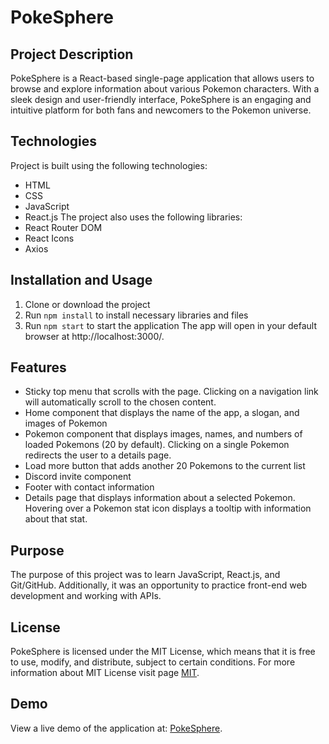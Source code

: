 # PokeSphere

## Project Description
PokeSphere is a React-based single-page application that allows users to browse and explore information about various Pokemon characters. With a sleek design and user-friendly interface, PokeSphere is an engaging and intuitive platform for both fans and newcomers to the Pokemon universe.

## Technologies
Project is built using the following technologies:
- HTML
- CSS
- JavaScript
- React.js
The project also uses the following libraries:
- React Router DOM
- React Icons
- Axios

## Installation and Usage
1. Clone or download the project
2. Run `npm install` to install necessary libraries and files
3. Run `npm start` to start the application
The app will open in your default browser at http://localhost:3000/.

## Features
- Sticky top menu that scrolls with the page. Clicking on a navigation link will automatically scroll to the chosen content.
- Home component that displays the name of the app, a slogan, and images of Pokemon
- Pokemon component that displays images, names, and numbers of loaded Pokemons (20 by default). Clicking on a single Pokemon redirects the user to a details page.
- Load more button that adds another 20 Pokemons to the current list
- Discord invite component
- Footer with contact information
- Details page that displays information about a selected Pokemon. Hovering over a Pokemon stat icon displays a tooltip with information about that stat.

## Purpose
The purpose of this project was to learn JavaScript, React.js, and Git/GitHub. Additionally, it was an opportunity to practice front-end web development and working with APIs.

## License
PokeSphere is licensed under the MIT License, which means that it is free to use, modify, and distribute, subject to certain conditions. For more information about MIT License visit page [MIT](https://opensource.org/license/mit/).

## Demo
View a live demo of the application at: [PokeSphere](https://dawid628.github.io/pokemon-app-React/).
